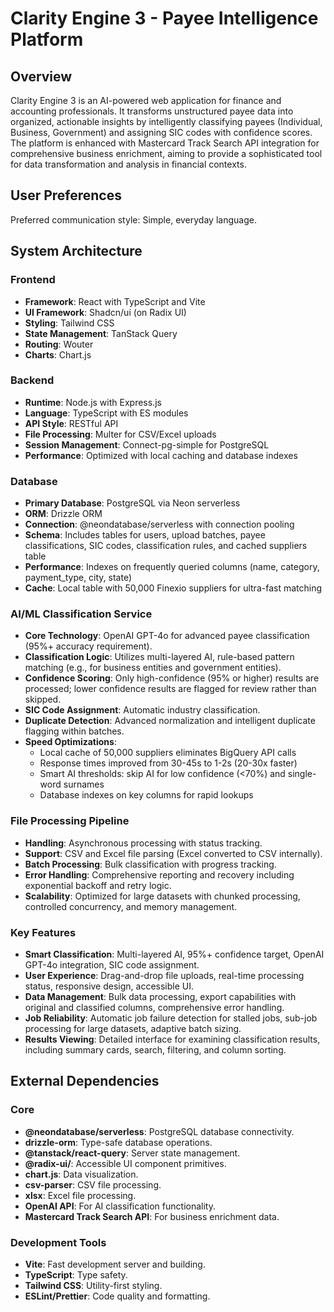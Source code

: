 # Clarity Engine 3 - Payee Intelligence Platform

## Overview
Clarity Engine 3 is an AI-powered web application for finance and accounting professionals. It transforms unstructured payee data into organized, actionable insights by intelligently classifying payees (Individual, Business, Government) and assigning SIC codes with confidence scores. The platform is enhanced with Mastercard Track Search API integration for comprehensive business enrichment, aiming to provide a sophisticated tool for data transformation and analysis in financial contexts.

## User Preferences
Preferred communication style: Simple, everyday language.

## System Architecture

### Frontend
- **Framework**: React with TypeScript and Vite
- **UI Framework**: Shadcn/ui (on Radix UI)
- **Styling**: Tailwind CSS
- **State Management**: TanStack Query
- **Routing**: Wouter
- **Charts**: Chart.js

### Backend
- **Runtime**: Node.js with Express.js
- **Language**: TypeScript with ES modules
- **API Style**: RESTful API
- **File Processing**: Multer for CSV/Excel uploads
- **Session Management**: Connect-pg-simple for PostgreSQL
- **Performance**: Optimized with local caching and database indexes

### Database
- **Primary Database**: PostgreSQL via Neon serverless
- **ORM**: Drizzle ORM
- **Connection**: @neondatabase/serverless with connection pooling
- **Schema**: Includes tables for users, upload batches, payee classifications, SIC codes, classification rules, and cached suppliers table
- **Performance**: Indexes on frequently queried columns (name, category, payment_type, city, state)
- **Cache**: Local table with 50,000 Finexio suppliers for ultra-fast matching

### AI/ML Classification Service
- **Core Technology**: OpenAI GPT-4o for advanced payee classification (95%+ accuracy requirement).
- **Classification Logic**: Utilizes multi-layered AI, rule-based pattern matching (e.g., for business entities and government entities).
- **Confidence Scoring**: Only high-confidence (95% or higher) results are processed; lower confidence results are flagged for review rather than skipped.
- **SIC Code Assignment**: Automatic industry classification.
- **Duplicate Detection**: Advanced normalization and intelligent duplicate flagging within batches.
- **Speed Optimizations**: 
  - Local cache of 50,000 suppliers eliminates BigQuery API calls
  - Response times improved from 30-45s to 1-2s (20-30x faster)
  - Smart AI thresholds: skip AI for low confidence (<70%) and single-word surnames
  - Database indexes on key columns for rapid lookups

### File Processing Pipeline
- **Handling**: Asynchronous processing with status tracking.
- **Support**: CSV and Excel file parsing (Excel converted to CSV internally).
- **Batch Processing**: Bulk classification with progress tracking.
- **Error Handling**: Comprehensive reporting and recovery including exponential backoff and retry logic.
- **Scalability**: Optimized for large datasets with chunked processing, controlled concurrency, and memory management.

### Key Features
- **Smart Classification**: Multi-layered AI, 95%+ confidence target, OpenAI GPT-4o integration, SIC code assignment.
- **User Experience**: Drag-and-drop file uploads, real-time processing status, responsive design, accessible UI.
- **Data Management**: Bulk data processing, export capabilities with original and classified columns, comprehensive error handling.
- **Job Reliability**: Automatic job failure detection for stalled jobs, sub-job processing for large datasets, adaptive batch sizing.
- **Results Viewing**: Detailed interface for examining classification results, including summary cards, search, filtering, and column sorting.

## External Dependencies

### Core
- **@neondatabase/serverless**: PostgreSQL database connectivity.
- **drizzle-orm**: Type-safe database operations.
- **@tanstack/react-query**: Server state management.
- **@radix-ui/**: Accessible UI component primitives.
- **chart.js**: Data visualization.
- **csv-parser**: CSV file processing.
- **xlsx**: Excel file processing.
- **OpenAI API**: For AI classification functionality.
- **Mastercard Track Search API**: For business enrichment data.

### Development Tools
- **Vite**: Fast development server and building.
- **TypeScript**: Type safety.
- **Tailwind CSS**: Utility-first styling.
- **ESLint/Prettier**: Code quality and formatting.
